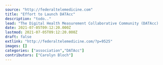 ```yaml
---
source: "http://federaltelemedicine.com"
title: "Effort to Launch DATAcc"
description: "todo.."
lead: "The Digital Health Measurement Collaborative Community (DATAcc) is being launched https:datacc.dimesociety.org, to develop best practices and to streamline the fields approaches to measuring health using digital technologies. The DATAcc includes FDA, HHS, and more than 20 organizations hosted by the Digital Medicine Society. DATAcc comprises leaders from across the government, non-profits, and the private sector, ..."
date: 2021-07-05T09:12:20.000Z
lastmod: 2021-07-05T09:12:20.000Z
draft: false
extlink: "http://federaltelemedicine.com/?p=9525"
images: []
categories: ["association","DATAcc"]
contributors: ["Carolyn Bloch"]
---
```

